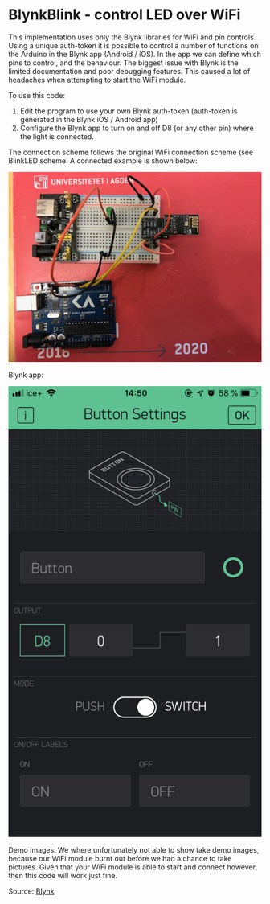 # BlynkBlink - control LED over WiFi
This implementation uses only the Blynk libraries for WiFi and pin controls. Using a unique auth-token it is possible to control a number of functions on the Arduino in the Blynk app (Android / iOS). In the app we can define which pins to control, and the behaviour.  The biggest issue with Blynk is the limited documentation and poor debugging features. This caused a lot of headaches when attempting to start the WiFi module. 

To use this code:
1. Edit the program to use your own Blynk auth-token (auth-token is generated in the Blynk iOS / Android app)
2. Configure the Blynk app to turn on and off D8 (or any other pin) where the light is connected. 

The connection scheme follows the original WiFi connection scheme (see  BlinkLED scheme. A connected example is shown below:


![](attachements/IMG_2258.jpeg)

Blynk app:

![](attachements/IMG_2226.png)


Demo images: 
We where unfortunately not able to show take demo images, because our WiFi module burnt out before we had a chance to take pictures. Given that your WiFi module is able to start and connect however, then this code will work just fine.

Source: [Blynk](https://www.blynk.cc)
